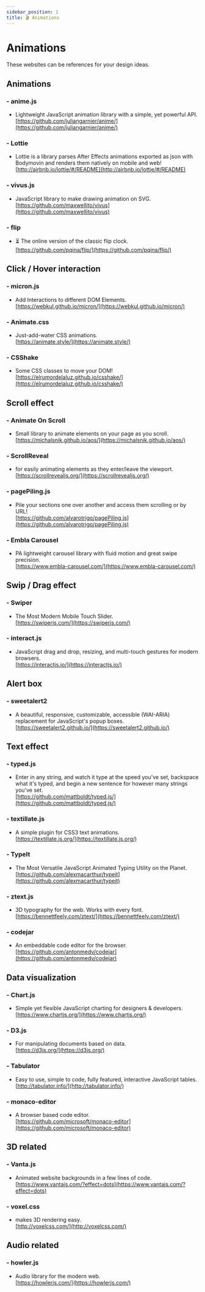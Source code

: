 ```yaml
---
sidebar_position: 1
title: 🎬 Animations
---
```


# Animations
These websites can be references for your design ideas.   

## Animations 
### - anime.js
- Lightweight JavaScript animation library with a simple, yet powerful API.  
[https://github.com/juliangarnier/anime/](https://github.com/juliangarnier/anime/)

### - Lottie
- Lottie is a library parses After Effects animations exported as json with Bodymovin and renders them natively on mobile and web!      
[http://airbnb.io/lottie/#/README](http://airbnb.io/lottie/#/README)

### - vivus.js
- JavaScript library to make drawing animation on SVG.       
[https://github.com/maxwellito/vivus](https://github.com/maxwellito/vivus)

### - flip  
- ⏳ The online version of the classic flip clock.         
[https://github.com/pqina/flip/](https://github.com/pqina/flip/)


## Click / Hover interaction
### - micron.js
- Add Interactions to different DOM Elements.  
[https://webkul.github.io/micron/](https://webkul.github.io/micron/)

### - Animate.css
- Just-add-water CSS animations.  
[https://animate.style/](https://animate.style/)

### - CSShake
- Some CSS classes to move your DOM!   
[https://elrumordelaluz.github.io/csshake/](https://elrumordelaluz.github.io/csshake/)


## Scroll effect
### - Animate On Scroll 
- Small library to animate elements on your page as you scroll.    
[https://michalsnik.github.io/aos/](https://michalsnik.github.io/aos/)

### - ScrollReveal
- for easily animating elements as they enter/leave the viewport.     
[https://scrollrevealjs.org/](https://scrollrevealjs.org/)

### - pagePiling.js
- Pile your sections one over another and access them scrolling or by URL!     
[https://github.com/alvarotrigo/pagePiling.js](https://github.com/alvarotrigo/pagePiling.js)

### - Embla Carousel  
- PA lightweight carousel library with fluid motion and great swipe precision.     
[https://www.embla-carousel.com/](https://www.embla-carousel.com/)  


## Swip / Drag effect
### - Swiper
- The Most Modern Mobile Touch Slider.      
[https://swiperjs.com/](https://swiperjs.com/)

### - interact.js
- JavaScript drag and drop, resizing, and multi-touch gestures for modern browsers.       
[https://interactjs.io/](https://interactjs.io/)

## Alert box
### - sweetalert2
- A beautiful, responsive, customizable, accessible (WAI-ARIA) replacement for JavaScript's popup boxes. 
[https://sweetalert2.github.io/](https://sweetalert2.github.io/)

## Text effect
### - typed.js
- Enter in any string, and watch it type at the speed you've set, backspace what it's typed, and begin a new sentence for however many strings you've set.   
[https://github.com/mattboldt/typed.js/](https://github.com/mattboldt/typed.js/)

### - textillate.js
- A simple plugin for CSS3 text animations.   
[https://textillate.js.org/](https://textillate.js.org/)

### - TypeIt
- The Most Versatile JavaScript Animated Typing Utility on the Planet.    
[https://github.com/alexmacarthur/typeit](https://github.com/alexmacarthur/typeit)

### - ztext.js
- 3D typography for the web. Works with every font.      
[https://bennettfeely.com/ztext/](https://bennettfeely.com/ztext/)

### - codejar
- An embeddable code editor for the browser.     
[https://github.com/antonmedv/codejar](https://github.com/antonmedv/codejar)  


## Data visualization
### - Chart.js
- Simple yet flexible JavaScript charting for designers & developers.  
[https://www.chartjs.org/](https://www.chartjs.org/)

### - D3.js
- For manipulating documents based on data.  
[https://d3js.org/](https://d3js.org/)

### - Tabulator
- Easy to use, simple to code, fully featured, interactive JavaScript tables.    
[http://tabulator.info/](http://tabulator.info/)

### - monaco-editor  
- A browser based code editor.      
[https://github.com/microsoft/monaco-editor](https://github.com/microsoft/monaco-editor)


## 3D related
### - Vanta.js
- Animated website backgrounds in a few lines of code.    
[https://www.vantajs.com/?effect=dots](https://www.vantajs.com/?effect=dots)

### - voxel.css
- makes 3D rendering easy.    
[http://voxelcss.com/](http://voxelcss.com/)

## Audio related
### - howler.js
- Audio library for the modern web.     
[https://howlerjs.com/](https://howlerjs.com/)